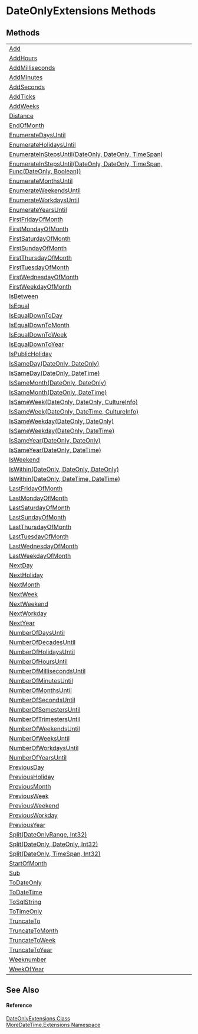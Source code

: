 # DateOnlyExtensions Methods




## Methods
<table>
<tr>
<td><a href="M_MoreDateTime_Extensions_DateOnlyExtensions_Add.md">Add</a></td>
<td> </td></tr>
<tr>
<td><a href="M_MoreDateTime_Extensions_DateOnlyExtensions_AddHours.md">AddHours</a></td>
<td> </td></tr>
<tr>
<td><a href="M_MoreDateTime_Extensions_DateOnlyExtensions_AddMilliseconds.md">AddMilliseconds</a></td>
<td> </td></tr>
<tr>
<td><a href="M_MoreDateTime_Extensions_DateOnlyExtensions_AddMinutes.md">AddMinutes</a></td>
<td> </td></tr>
<tr>
<td><a href="M_MoreDateTime_Extensions_DateOnlyExtensions_AddSeconds.md">AddSeconds</a></td>
<td> </td></tr>
<tr>
<td><a href="M_MoreDateTime_Extensions_DateOnlyExtensions_AddTicks.md">AddTicks</a></td>
<td> </td></tr>
<tr>
<td><a href="M_MoreDateTime_Extensions_DateOnlyExtensions_AddWeeks.md">AddWeeks</a></td>
<td> </td></tr>
<tr>
<td><a href="M_MoreDateTime_Extensions_DateOnlyExtensions_Distance.md">Distance</a></td>
<td> </td></tr>
<tr>
<td><a href="M_MoreDateTime_Extensions_DateOnlyExtensions_EndOfMonth.md">EndOfMonth</a></td>
<td> </td></tr>
<tr>
<td><a href="M_MoreDateTime_Extensions_DateOnlyExtensions_EnumerateDaysUntil.md">EnumerateDaysUntil</a></td>
<td> </td></tr>
<tr>
<td><a href="M_MoreDateTime_Extensions_DateOnlyExtensions_EnumerateHolidaysUntil.md">EnumerateHolidaysUntil</a></td>
<td> </td></tr>
<tr>
<td><a href="M_MoreDateTime_Extensions_DateOnlyExtensions_EnumerateInStepsUntil.md">EnumerateInStepsUntil(DateOnly, DateOnly, TimeSpan)</a></td>
<td> </td></tr>
<tr>
<td><a href="M_MoreDateTime_Extensions_DateOnlyExtensions_EnumerateInStepsUntil_1.md">EnumerateInStepsUntil(DateOnly, DateOnly, TimeSpan, Func(DateOnly, Boolean))</a></td>
<td> </td></tr>
<tr>
<td><a href="M_MoreDateTime_Extensions_DateOnlyExtensions_EnumerateMonthsUntil.md">EnumerateMonthsUntil</a></td>
<td> </td></tr>
<tr>
<td><a href="M_MoreDateTime_Extensions_DateOnlyExtensions_EnumerateWeekendsUntil.md">EnumerateWeekendsUntil</a></td>
<td> </td></tr>
<tr>
<td><a href="M_MoreDateTime_Extensions_DateOnlyExtensions_EnumerateWorkdaysUntil.md">EnumerateWorkdaysUntil</a></td>
<td> </td></tr>
<tr>
<td><a href="M_MoreDateTime_Extensions_DateOnlyExtensions_EnumerateYearsUntil.md">EnumerateYearsUntil</a></td>
<td> </td></tr>
<tr>
<td><a href="M_MoreDateTime_Extensions_DateOnlyExtensions_FirstFridayOfMonth.md">FirstFridayOfMonth</a></td>
<td> </td></tr>
<tr>
<td><a href="M_MoreDateTime_Extensions_DateOnlyExtensions_FirstMondayOfMonth.md">FirstMondayOfMonth</a></td>
<td> </td></tr>
<tr>
<td><a href="M_MoreDateTime_Extensions_DateOnlyExtensions_FirstSaturdayOfMonth.md">FirstSaturdayOfMonth</a></td>
<td> </td></tr>
<tr>
<td><a href="M_MoreDateTime_Extensions_DateOnlyExtensions_FirstSundayOfMonth.md">FirstSundayOfMonth</a></td>
<td> </td></tr>
<tr>
<td><a href="M_MoreDateTime_Extensions_DateOnlyExtensions_FirstThursdayOfMonth.md">FirstThursdayOfMonth</a></td>
<td> </td></tr>
<tr>
<td><a href="M_MoreDateTime_Extensions_DateOnlyExtensions_FirstTuesdayOfMonth.md">FirstTuesdayOfMonth</a></td>
<td> </td></tr>
<tr>
<td><a href="M_MoreDateTime_Extensions_DateOnlyExtensions_FirstWednesdayOfMonth.md">FirstWednesdayOfMonth</a></td>
<td> </td></tr>
<tr>
<td><a href="M_MoreDateTime_Extensions_DateOnlyExtensions_FirstWeekdayOfMonth.md">FirstWeekdayOfMonth</a></td>
<td> </td></tr>
<tr>
<td><a href="M_MoreDateTime_Extensions_DateOnlyExtensions_IsBetween.md">IsBetween</a></td>
<td> </td></tr>
<tr>
<td><a href="M_MoreDateTime_Extensions_DateOnlyExtensions_IsEqual.md">IsEqual</a></td>
<td> </td></tr>
<tr>
<td><a href="M_MoreDateTime_Extensions_DateOnlyExtensions_IsEqualDownToDay.md">IsEqualDownToDay</a></td>
<td> </td></tr>
<tr>
<td><a href="M_MoreDateTime_Extensions_DateOnlyExtensions_IsEqualDownToMonth.md">IsEqualDownToMonth</a></td>
<td> </td></tr>
<tr>
<td><a href="M_MoreDateTime_Extensions_DateOnlyExtensions_IsEqualDownToWeek.md">IsEqualDownToWeek</a></td>
<td> </td></tr>
<tr>
<td><a href="M_MoreDateTime_Extensions_DateOnlyExtensions_IsEqualDownToYear.md">IsEqualDownToYear</a></td>
<td> </td></tr>
<tr>
<td><a href="M_MoreDateTime_Extensions_DateOnlyExtensions_IsPublicHoliday.md">IsPublicHoliday</a></td>
<td> </td></tr>
<tr>
<td><a href="M_MoreDateTime_Extensions_DateOnlyExtensions_IsSameDay.md">IsSameDay(DateOnly, DateOnly)</a></td>
<td> </td></tr>
<tr>
<td><a href="M_MoreDateTime_Extensions_DateOnlyExtensions_IsSameDay_1.md">IsSameDay(DateOnly, DateTime)</a></td>
<td> </td></tr>
<tr>
<td><a href="M_MoreDateTime_Extensions_DateOnlyExtensions_IsSameMonth.md">IsSameMonth(DateOnly, DateOnly)</a></td>
<td> </td></tr>
<tr>
<td><a href="M_MoreDateTime_Extensions_DateOnlyExtensions_IsSameMonth_1.md">IsSameMonth(DateOnly, DateTime)</a></td>
<td> </td></tr>
<tr>
<td><a href="M_MoreDateTime_Extensions_DateOnlyExtensions_IsSameWeek.md">IsSameWeek(DateOnly, DateOnly, CultureInfo)</a></td>
<td> </td></tr>
<tr>
<td><a href="M_MoreDateTime_Extensions_DateOnlyExtensions_IsSameWeek_1.md">IsSameWeek(DateOnly, DateTime, CultureInfo)</a></td>
<td> </td></tr>
<tr>
<td><a href="M_MoreDateTime_Extensions_DateOnlyExtensions_IsSameWeekday.md">IsSameWeekday(DateOnly, DateOnly)</a></td>
<td> </td></tr>
<tr>
<td><a href="M_MoreDateTime_Extensions_DateOnlyExtensions_IsSameWeekday_1.md">IsSameWeekday(DateOnly, DateTime)</a></td>
<td> </td></tr>
<tr>
<td><a href="M_MoreDateTime_Extensions_DateOnlyExtensions_IsSameYear.md">IsSameYear(DateOnly, DateOnly)</a></td>
<td> </td></tr>
<tr>
<td><a href="M_MoreDateTime_Extensions_DateOnlyExtensions_IsSameYear_1.md">IsSameYear(DateOnly, DateTime)</a></td>
<td> </td></tr>
<tr>
<td><a href="M_MoreDateTime_Extensions_DateOnlyExtensions_IsWeekend.md">IsWeekend</a></td>
<td> </td></tr>
<tr>
<td><a href="M_MoreDateTime_Extensions_DateOnlyExtensions_IsWithin.md">IsWithin(DateOnly, DateOnly, DateOnly)</a></td>
<td> </td></tr>
<tr>
<td><a href="M_MoreDateTime_Extensions_DateOnlyExtensions_IsWithin_1.md">IsWithin(DateOnly, DateTime, DateTime)</a></td>
<td> </td></tr>
<tr>
<td><a href="M_MoreDateTime_Extensions_DateOnlyExtensions_LastFridayOfMonth.md">LastFridayOfMonth</a></td>
<td> </td></tr>
<tr>
<td><a href="M_MoreDateTime_Extensions_DateOnlyExtensions_LastMondayOfMonth.md">LastMondayOfMonth</a></td>
<td> </td></tr>
<tr>
<td><a href="M_MoreDateTime_Extensions_DateOnlyExtensions_LastSaturdayOfMonth.md">LastSaturdayOfMonth</a></td>
<td> </td></tr>
<tr>
<td><a href="M_MoreDateTime_Extensions_DateOnlyExtensions_LastSundayOfMonth.md">LastSundayOfMonth</a></td>
<td> </td></tr>
<tr>
<td><a href="M_MoreDateTime_Extensions_DateOnlyExtensions_LastThursdayOfMonth.md">LastThursdayOfMonth</a></td>
<td> </td></tr>
<tr>
<td><a href="M_MoreDateTime_Extensions_DateOnlyExtensions_LastTuesdayOfMonth.md">LastTuesdayOfMonth</a></td>
<td> </td></tr>
<tr>
<td><a href="M_MoreDateTime_Extensions_DateOnlyExtensions_LastWednesdayOfMonth.md">LastWednesdayOfMonth</a></td>
<td> </td></tr>
<tr>
<td><a href="M_MoreDateTime_Extensions_DateOnlyExtensions_LastWeekdayOfMonth.md">LastWeekdayOfMonth</a></td>
<td> </td></tr>
<tr>
<td><a href="M_MoreDateTime_Extensions_DateOnlyExtensions_NextDay.md">NextDay</a></td>
<td> </td></tr>
<tr>
<td><a href="M_MoreDateTime_Extensions_DateOnlyExtensions_NextHoliday.md">NextHoliday</a></td>
<td> </td></tr>
<tr>
<td><a href="M_MoreDateTime_Extensions_DateOnlyExtensions_NextMonth.md">NextMonth</a></td>
<td> </td></tr>
<tr>
<td><a href="M_MoreDateTime_Extensions_DateOnlyExtensions_NextWeek.md">NextWeek</a></td>
<td> </td></tr>
<tr>
<td><a href="M_MoreDateTime_Extensions_DateOnlyExtensions_NextWeekend.md">NextWeekend</a></td>
<td> </td></tr>
<tr>
<td><a href="M_MoreDateTime_Extensions_DateOnlyExtensions_NextWorkday.md">NextWorkday</a></td>
<td> </td></tr>
<tr>
<td><a href="M_MoreDateTime_Extensions_DateOnlyExtensions_NextYear.md">NextYear</a></td>
<td> </td></tr>
<tr>
<td><a href="M_MoreDateTime_Extensions_DateOnlyExtensions_NumberOfDaysUntil.md">NumberOfDaysUntil</a></td>
<td> </td></tr>
<tr>
<td><a href="M_MoreDateTime_Extensions_DateOnlyExtensions_NumberOfDecadesUntil.md">NumberOfDecadesUntil</a></td>
<td> </td></tr>
<tr>
<td><a href="M_MoreDateTime_Extensions_DateOnlyExtensions_NumberOfHolidaysUntil.md">NumberOfHolidaysUntil</a></td>
<td> </td></tr>
<tr>
<td><a href="M_MoreDateTime_Extensions_DateOnlyExtensions_NumberOfHoursUntil.md">NumberOfHoursUntil</a></td>
<td> </td></tr>
<tr>
<td><a href="M_MoreDateTime_Extensions_DateOnlyExtensions_NumberOfMillisecondsUntil.md">NumberOfMillisecondsUntil</a></td>
<td> </td></tr>
<tr>
<td><a href="M_MoreDateTime_Extensions_DateOnlyExtensions_NumberOfMinutesUntil.md">NumberOfMinutesUntil</a></td>
<td> </td></tr>
<tr>
<td><a href="M_MoreDateTime_Extensions_DateOnlyExtensions_NumberOfMonthsUntil.md">NumberOfMonthsUntil</a></td>
<td> </td></tr>
<tr>
<td><a href="M_MoreDateTime_Extensions_DateOnlyExtensions_NumberOfSecondsUntil.md">NumberOfSecondsUntil</a></td>
<td> </td></tr>
<tr>
<td><a href="M_MoreDateTime_Extensions_DateOnlyExtensions_NumberOfSemestersUntil.md">NumberOfSemestersUntil</a></td>
<td> </td></tr>
<tr>
<td><a href="M_MoreDateTime_Extensions_DateOnlyExtensions_NumberOfTrimestersUntil.md">NumberOfTrimestersUntil</a></td>
<td> </td></tr>
<tr>
<td><a href="M_MoreDateTime_Extensions_DateOnlyExtensions_NumberOfWeekendsUntil.md">NumberOfWeekendsUntil</a></td>
<td> </td></tr>
<tr>
<td><a href="M_MoreDateTime_Extensions_DateOnlyExtensions_NumberOfWeeksUntil.md">NumberOfWeeksUntil</a></td>
<td> </td></tr>
<tr>
<td><a href="M_MoreDateTime_Extensions_DateOnlyExtensions_NumberOfWorkdaysUntil.md">NumberOfWorkdaysUntil</a></td>
<td> </td></tr>
<tr>
<td><a href="M_MoreDateTime_Extensions_DateOnlyExtensions_NumberOfYearsUntil.md">NumberOfYearsUntil</a></td>
<td> </td></tr>
<tr>
<td><a href="M_MoreDateTime_Extensions_DateOnlyExtensions_PreviousDay.md">PreviousDay</a></td>
<td> </td></tr>
<tr>
<td><a href="M_MoreDateTime_Extensions_DateOnlyExtensions_PreviousHoliday.md">PreviousHoliday</a></td>
<td> </td></tr>
<tr>
<td><a href="M_MoreDateTime_Extensions_DateOnlyExtensions_PreviousMonth.md">PreviousMonth</a></td>
<td> </td></tr>
<tr>
<td><a href="M_MoreDateTime_Extensions_DateOnlyExtensions_PreviousWeek.md">PreviousWeek</a></td>
<td> </td></tr>
<tr>
<td><a href="M_MoreDateTime_Extensions_DateOnlyExtensions_PreviousWeekend.md">PreviousWeekend</a></td>
<td> </td></tr>
<tr>
<td><a href="M_MoreDateTime_Extensions_DateOnlyExtensions_PreviousWorkday.md">PreviousWorkday</a></td>
<td> </td></tr>
<tr>
<td><a href="M_MoreDateTime_Extensions_DateOnlyExtensions_PreviousYear.md">PreviousYear</a></td>
<td> </td></tr>
<tr>
<td><a href="M_MoreDateTime_Extensions_DateOnlyExtensions_Split.md">Split(DateOnlyRange, Int32)</a></td>
<td> </td></tr>
<tr>
<td><a href="M_MoreDateTime_Extensions_DateOnlyExtensions_Split_1.md">Split(DateOnly, DateOnly, Int32)</a></td>
<td> </td></tr>
<tr>
<td><a href="M_MoreDateTime_Extensions_DateOnlyExtensions_Split_2.md">Split(DateOnly, TimeSpan, Int32)</a></td>
<td> </td></tr>
<tr>
<td><a href="M_MoreDateTime_Extensions_DateOnlyExtensions_StartOfMonth.md">StartOfMonth</a></td>
<td> </td></tr>
<tr>
<td><a href="M_MoreDateTime_Extensions_DateOnlyExtensions_Sub.md">Sub</a></td>
<td> </td></tr>
<tr>
<td><a href="M_MoreDateTime_Extensions_DateOnlyExtensions_ToDateOnly.md">ToDateOnly</a></td>
<td> </td></tr>
<tr>
<td><a href="M_MoreDateTime_Extensions_DateOnlyExtensions_ToDateTime.md">ToDateTime</a></td>
<td> </td></tr>
<tr>
<td><a href="M_MoreDateTime_Extensions_DateOnlyExtensions_ToSqlString.md">ToSqlString</a></td>
<td> </td></tr>
<tr>
<td><a href="M_MoreDateTime_Extensions_DateOnlyExtensions_ToTimeOnly.md">ToTimeOnly</a></td>
<td> </td></tr>
<tr>
<td><a href="M_MoreDateTime_Extensions_DateOnlyExtensions_TruncateTo.md">TruncateTo</a></td>
<td> </td></tr>
<tr>
<td><a href="M_MoreDateTime_Extensions_DateOnlyExtensions_TruncateToMonth.md">TruncateToMonth</a></td>
<td> </td></tr>
<tr>
<td><a href="M_MoreDateTime_Extensions_DateOnlyExtensions_TruncateToWeek.md">TruncateToWeek</a></td>
<td> </td></tr>
<tr>
<td><a href="M_MoreDateTime_Extensions_DateOnlyExtensions_TruncateToYear.md">TruncateToYear</a></td>
<td> </td></tr>
<tr>
<td><a href="M_MoreDateTime_Extensions_DateOnlyExtensions_Weeknumber.md">Weeknumber</a></td>
<td> </td></tr>
<tr>
<td><a href="M_MoreDateTime_Extensions_DateOnlyExtensions_WeekOfYear.md">WeekOfYear</a></td>
<td> </td></tr>
</table>

## See Also


#### Reference
<a href="T_MoreDateTime_Extensions_DateOnlyExtensions.md">DateOnlyExtensions Class</a>  
<a href="N_MoreDateTime_Extensions.md">MoreDateTime.Extensions Namespace</a>  
